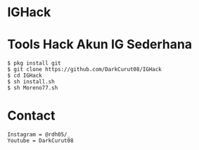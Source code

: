 # IGHack
# Tools Hack Akun IG Sederhana
```
$ pkg install git
$ git clone https://github.com/DarkCurut08/IGHack
$ cd IGHack
$ sh install.sh
$ sh Moreno77.sh
```
# Contact
```
Instagram = @rdh05/_
Youtube = DarkCurut08
```
